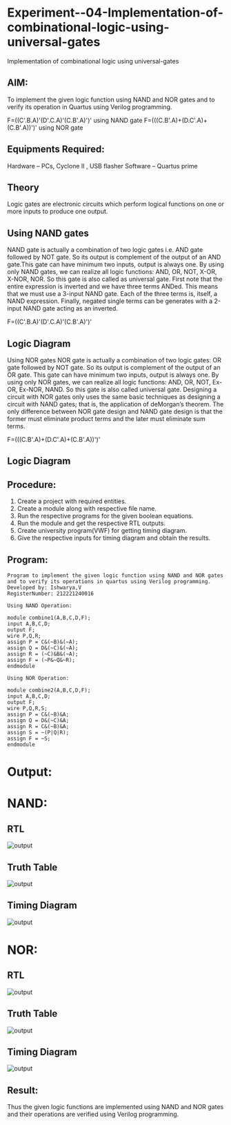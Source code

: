 # Experiment--04-Implementation-of-combinational-logic-using-universal-gates
Implementation of combinational logic using universal-gates
 
## AIM:
To implement the given logic function using NAND and NOR gates and to verify its operation in Quartus using Verilog programming.

F=((C'.B.A)'(D'.C.A)'(C.B'.A)')' using NAND gate
F=(((C.B'.A)+(D.C'.A)+(C.B'.A))')' using NOR gate
## Equipments Required:
 Hardware – PCs, Cyclone II , USB flasher
 Software – Quartus prime


## Theory
Logic gates are electronic circuits which perform logical functions on one or more inputs to produce one output. 

## Using NAND gates
NAND gate is actually a combination of two logic gates i.e. AND gate followed by NOT gate. So its output is complement of the output of an AND gate.This gate can have minimum two inputs, output is always one. By using only NAND gates, we can realize all logic functions: AND, OR, NOT, X-OR, X-NOR, NOR. So this gate is also called as universal gate. First note that the entire expression is inverted and we have three terms ANDed. This means that we must use a 3-input NAND gate. Each of the three terms is, itself, a NAND expression. Finally, negated single terms can be generates with a 2-input NAND gate acting as an inverted.

F=((C'.B.A)'(D'.C.A)'(C.B'.A)')'

## Logic Diagram

Using NOR gates
NOR gate is actually a combination of two logic gates: OR gate followed by NOT gate. So its output is complement of the output of an OR gate. This gate can have minimum two inputs, output is always one. By using only NOR gates, we can realize all logic functions: AND, OR, NOT, Ex-OR, Ex-NOR, NAND. So this gate is also called universal gate. Designing a circuit with NOR gates only uses the same basic techniques as designing a circuit with NAND gates; that is, the application of deMorgan’s theorem. The only difference between NOR gate design and NAND gate design is that the former must eliminate product terms and the later must eliminate sum terms.

F=(((C.B'.A)+(D.C'.A)+(C.B'.A))')'

## Logic Diagram
## Procedure:
1. Create a project with required entities.
2. Create a module along with respective file name.
3. Run the respective programs for the given boolean equations.
4. Run the module and get the respective RTL outputs.
5. Create university program(VWF) for getting timing diagram.
6. Give the respective inputs for timing diagram and obtain the results.
## Program:
```
Program to implement the given logic function using NAND and NOR gates and to verify its operations in quartus using Verilog programming.
Developed by: Ishwarya,V
RegisterNumber: 212221240016

Using NAND Operation:

module combine1(A,B,C,D,F);
input A,B,C,D;
output F;
wire P,Q,R;
assign P = C&(~B)&(~A);
assign Q = D&(~C)&(~A);
assign R = (~C)&B&(~A);
assign F = (~P&~Q&~R);
endmodule

Using NOR Operation:

module combine2(A,B,C,D,F);
input A,B,C,D;
output F;
wire P,Q,R,S;
assign P = C&(~B)&A;
assign Q = D&(~C)&A;
assign R = C&(~B)&A;
assign S = ~(P|Q|R);
assign F = ~S;
endmodule
```

# Output:
# NAND:
## RTL

![output](rtl1.png)

## Truth Table

![output](t1.png)

## Timing Diagram

![output](td1.png)

# NOR:
## RTL

![output](rtl2.png)

## Truth Table

![output](t2.png)

## Timing Diagram

![output](td2.png)
## Result:
Thus the given logic functions are implemented using NAND and NOR gates and their operations are verified using Verilog programming.
